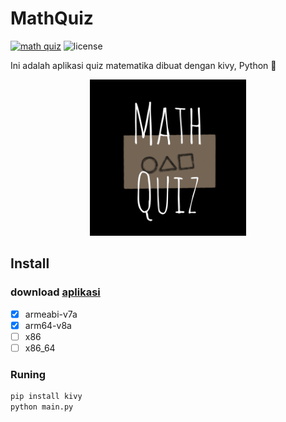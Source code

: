 # MathQuiz

[![math quiz](https://img.shields.io/github/v/release/ikbal-hanafi/MathQuiz?include_prereleases)](https://github.com/ikbal-hanafi/MathQuiz/releases)
![license](https://img.shields.io/github/license/ikbal-hanafi/MathQuiz)

Ini adalah aplikasi quiz matematika dibuat dengan kivy, Python 🐍

<center>
  <img alt="MathQuiz" src="logo.jpg" width="250" height="250"></img>
</center>

## Install
### download [aplikasi](https://github.com/ikbal-hanafi/MathQuiz/releases)
- [X] armeabi-v7a
- [X] arm64-v8a
- [ ] x86
- [ ] x86_64

### Runing

```bash
pip install kivy
python main.py
```
